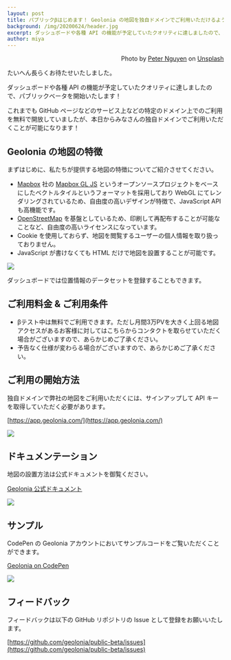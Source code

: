 ```yaml
---
layout: post
title: パブリックβはじめます！ Geolonia の地図を独自ドメインでご利用いただけるようになりました！
background: /img/20200624/header.jpg
excerpt: ダッシュボードや各種 API の機能が予定していたクオリティに達しましたので、パブリックβを開始いたします！
author: miya
---
```


<p style="text-align: right;">Photo by <a href="https://unsplash.com/@peterng1618">Peter Nguyen</a> on <a href="https://unsplash.com/">Unsplash</a></p>

たいへん長らくお待たせいたしました。

ダッシュボードや各種 API の機能が予定していたクオリティに達しましたので、パブリックベータを開始いたします！

これまでも GitHub ページなどのサービス上などの特定のドメイン上でのご利用を無料で開放していましたが、本日からみなさんの独自ドメインでご利用いただくことが可能になります！

## Geolonia の地図の特徴

まずはじめに、私たちが提供する地図の特徴についてご紹介させてください。

* [Mapbox](https://www.mapbox.com/) 社の [Mapbox GL JS](https://docs.mapbox.com/mapbox-gl-js/api/) というオープンソースプロジェクトをベースにしたベクトルタイルというフォーマットを採用しており WebGL にてレンダリングされているため、自由度の高いデザインが特徴で、JavaScript API も高機能です。
* [OpenStreetMap](https://www.openstreetmap.org/) を基盤としているため、印刷して再配布することが可能なことなど、自由度の高いライセンスになっています。
* Cookie を使用しておらず、地図を閲覧するユーザーの個人情報を取り扱っておりません。
* JavaScript が書けなくても HTML だけで地図を設置することが可能です。

![](https://www.evernote.com/l/ABUQQOWud2NOtJlOpTEgbvmTu0FvEJVN-0cB/image.png)

ダッシュボードでは位置情報のデータセットを登録することもできます。

## ご利用料金 & ご利用条件

* βテスト中は無料でご利用できます。ただし月間3万PVを大きく上回る地図アクセスがあるお客様に対してはこちらからコンタクトを取らせていただく場合がございますので、あらかじめご了承ください。
* 予告なく仕様が変わらる場合がございますので、あらかじめご了承ください。

## ご利用の開始方法

独自ドメインで弊社の地図をご利用いただくには、サインアップして API キーを取得していただく必要があります。

[https://app.geolonia.com/](https://app.geolonia.com/)

[![](https://www.evernote.com/l/ABVwIak9fDBArJ1jUuMSyGZarYc66gXWBfcB/image.png)](https://app.geolonia.com/)

## ドキュメンテーション

地図の設置方法は公式ドキュメントを御覧ください。

[Geolonia 公式ドキュメント](https://docs.geolonia.com/)

[![](https://www.evernote.com/l/ABWJxDr7ImZG8oSx-dU0sPaVZ2C3qBzzdGEB/image.png)](https://docs.geolonia.com/)

## サンプル

CodePen の Geolonia アカウントにおいてサンプルコードをご覧いただくことができます。

[Geolonia on CodePen](https://codepen.io/geolonia/)

[![](https://www.evernote.com/l/ABUopoaCHX9E_r58CVtSx9yiaR1iyU7xnMoB/image.png)](https://codepen.io/geolonia/)

## フィードバック

フィードバックは以下の GitHub リポジトリの Issue として登録をお願いいたします。

[https://github.com/geolonia/public-beta/issues](https://github.com/geolonia/public-beta/issues)
